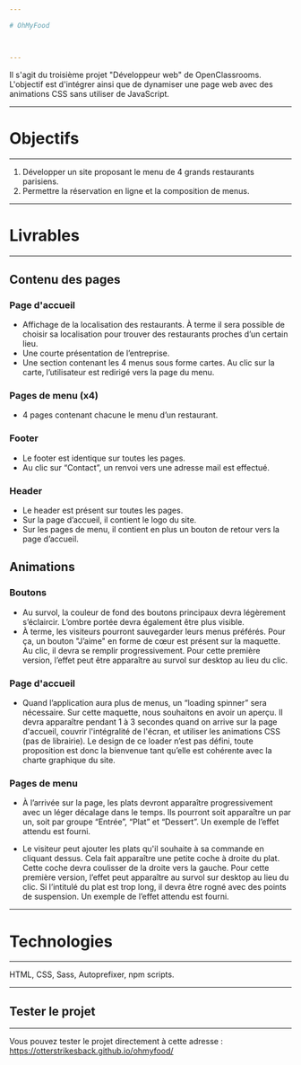 ```yaml
---

# OhMyFood



---
```


Il s'agit du troisième projet "Développeur web" de OpenClassrooms. L'objectif est d'intégrer ainsi que de dynamiser une page web avec des animations CSS sans utiliser de JavaScript.

---

# Objectifs 

---

1. Développer un site proposant le menu de 4 grands restaurants parisiens.
2. Permettre la réservation en ligne et la composition de menus.

---

# Livrables

---

## Contenu des pages

### Page d'accueil

* Affichage de la localisation des restaurants. À terme il sera possible de choisir sa localisation pour trouver des restaurants proches d’un certain lieu.
* Une courte présentation de l’entreprise.
* Une section contenant les 4 menus sous forme cartes. Au clic sur la carte, l’utilisateur est redirigé vers la page du menu.

### Pages de menu (x4)

* 4 pages contenant chacune le menu d’un restaurant.

### Footer

* Le footer est identique sur toutes les pages.
* Au clic sur “Contact”, un renvoi vers une adresse mail est effectué.

### Header

* Le header est présent sur toutes les pages.
* Sur la page d’accueil, il contient le logo du site.
* Sur les pages de menu, il contient en plus un bouton de retour vers la page d’accueil.

## Animations

### Boutons

* Au survol, la couleur de fond des boutons principaux devra légèrement s’éclaircir. L’ombre portée devra également être plus visible.
* À terme, les visiteurs pourront sauvegarder leurs menus préférés. Pour ça, un bouton "J’aime" en forme de cœur est présent sur la maquette. Au clic, il devra se remplir progressivement. Pour cette première version, l’effet peut être apparaître au survol sur desktop au lieu du clic.

### Page d'accueil

* Quand l’application aura plus de menus, un “loading spinner” sera nécessaire. Sur cette maquette, nous souhaitons en avoir un aperçu. Il devra apparaître pendant 1 à 3 secondes quand on arrive sur la page d'accueil, couvrir l'intégralité de l'écran, et utiliser les animations CSS (pas de librairie). Le design de ce loader n’est pas défini, toute proposition est donc la bienvenue tant qu’elle est cohérente avec la charte graphique du site.

### Pages de menu

* À l’arrivée sur la page, les plats devront apparaître progressivement avec un léger décalage dans le temps. Ils pourront soit apparaître un par un, soit par groupe “Entrée”, “Plat” et “Dessert”. Un exemple de l’effet attendu est fourni.

* Le visiteur peut ajouter les plats qu'il souhaite à sa commande en cliquant dessus. Cela fait apparaître une petite coche à droite du plat. Cette coche devra coulisser de la droite vers la gauche. Pour cette première version, l’effet peut apparaître au survol sur desktop au lieu du clic. Si l’intitulé du plat est trop long, il devra être rogné avec des points de suspension. Un exemple de l’effet attendu est fourni.

---

# Technologies

---

HTML, CSS, Sass, Autoprefixer, npm scripts.

--- 

## Tester le projet

---

Vous pouvez tester le projet directement à cette adresse : https://otterstrikesback.github.io/ohmyfood/

